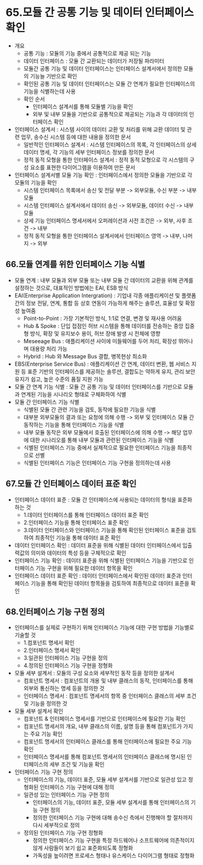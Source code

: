 # 65.모듈 간 공통 기능 및 데이터 인터페이스 확인
- 개요
    - 공통 기능 : 모듈의 기능 중에서 공통적으로 제공 되는 기능
    - 데이터 인터페이스 : 모듈 간 교환되는 데이터가 저장될 파라미터
    - 모듈간 공통 기능 및 데이터 인터페이스는 인터페이스 설계서에서 정의한 모듈의 기능늘 기반으로 확인
    - 확인된 공통 기능 및 데이터 인터페이스는 모듈 간 연계가 필요한 인터페이스의 기능을 식별하는데 사용
    - 확인 순서
        - 인터페이스 설계서를 통해 모듈별 기능을 확인
        - 외부 및 내부 모듈을 기반으로 공통적으로 제공되는 기능과 각 데이터의 인터페이스 확인
- 인터페이스 설계서 : 시스템 사이의 데이터 교환 및 처리를 위해 교환 데이터 및 관련 업무, 송수신 시스템 등에 대한 내용을 정의한 문서
    - 일반적인 인터페이스 설계서 : 시스템 인터페이스의 목록, 각 인터페이스의 상세 데이터 명세, 각 기능의 세부 인터페이스 정보를 정의한 문서
    - 정적 동적 모형을 통한 인터페이스 설계서 : 정적 동적 모형으로 각 시스템의 구성 요소를 표현한 다이어그램을 이용하여 만든 문서
- 인터페이스 설계서별 모듈 기능 확인 : 인터페이스에서 정의한 모듈을 기반으로 각 모듈의 기능을 확인
    - 시스템 인터페이스 목록에서 송신 및 전달 부분 -> 외부모듈, 수신 부분 -> 내부모듈
    - 시스템 인터페이스 설계서에서 데이터 송신 -> 외부모듈, 데이터 수신 -> 내부모듈
    - 상세 기능 인터페이스 명세서에서 오퍼레이션과 사전 조건은 -> 외부, 사후 조건 -> 내부
    - 정적 동적 모형을 통한 인터페이스 설계서에서 인터페이스 영역 -> 내부, 나머지 -> 외부


## 66.모듈 연계를 위한 인터페이스 기능 식별
- 모듈 연계 : 내부 모듈과 외부 모듈 또는 내부 모듈 간 데이터의 교환을 위해 관계를 설정하는 것으로, 대표적인 방법에는 EAI, ESB 방식
- EAI(Enterprise Application Intergration) : 기업내 각종 애플리케이션 및 플랫폼 간의 정보 전달, 연계, 통합 등 상호 연동이 가능하게 해주는 솔루션, 효율성 및 확정성 높여줌
    - Point-to-Point : 가장 기본적인 방식, 1:1로 연결, 변경 및 재사용 어려움
    - Hub & Spoke : 단입 접점인 허브 시스템을 통해 데이터를 전송하는 중앙 집중형 방식, 확장 및 유지보수 용이, 허브 장애 발생 시 전체에 영향
    - Meseeage Bus : 애플리케이션 사이에 미들웨어를 두어 처리, 확장성 뛰어나며 대용량 처리 가능
    - Hybrid : Hub 와 Message Bus 결합, 병목현상 최소화
- EBS(Enterprise Service Bus) : 애플리케이션 간 연계, 데이터 변환, 웹 서비스 지원 등 표준 기반의 인터페이스를 제공하는 솔루션, 결합도는 약하게 유지, 관리 보안 유지가 쉽고, 높은 수준의 품질 지원 가능
- 모듈 간 연계 기능 식별 : 모듈 간 공통 기능 및 데이터 인터페이스를 기반으로 모듈과 연계된 기능을 시나리오 형태로 구체화하여 식별
- 모듈 간 인터페이스 기능 식별 
    - 식별된 모듈 간 관련 기능을 검토, 동작에 필요한 기능을 식별
    - 대부분 외부모듈의 결과 또는 요청에 의해 수행 -> 외부 및 인터페이스 모듈 간 동작하는 기능을 통해 인터페이스 기능을 식별
    - 내부 모듈 동작은 외부 모듈에서 호출된 인터페이스에 의해 수행 -> 해당 업무에 대한 시나리오를 통해 내부 모듈과 관련된 인터페이스 기능을 식별
    - 식별된 인터페이스 기능 중에서 실제적으로 필요한 인터페이스 기능을 최종적으로 선별
    - 식별된 인터페이스 기능은 인터페이스 기능 구현을 정의하는데 사용


## 67.모듈 간 인터페이스 데이터 표준 확인
- 인터페이스 데이터 표준 : 모듈 간 인터페이스에 사용되는 데이터의 형식을 표준화하는 것
    - 1.데이터 인터페이스를 통해 인터페이스 데이터 표준 확인
    - 2.인터페이스 기능을 통해 인터페이스 표준 확인
    - 3.데이터 인터페이스와 인터페이스 기능을 통해 확인된 인터페이스 표준을 검토하여 최종적인 기능을 통해 데이터 표준 확인
- 데이터 인터페이스 확인 : 데이터 표준을 위해 식별된 데이터 인터페이스에서 입출력값의 의미와 데이터의 특성 등을 구체적으로 확인
- 인터페이스 기능 확인 : 데이터 표준을 위해 식별된 인터페이스 기능을 기반으로 인터페이스 기능 구현을 위해 필요한 데이터 항목을 확인
- 인터페이스 데이터 표준 확인 : 데이터 인터페이스에서 확인된 데이터 표준과 인터페이스 기능을 통해 확인된 데이터 항목들을 검토하여 최종적으로 데이터 표준을 확인


## 68.인터페이스 기능 구현 정의
- 인터페이스를 실제로 구현하기 위해 인터페이스 기능에 대한 구현 방법을 기능별로 기술할 것
    - 1.컴포넌트 명세서 확인
    - 2.인터페이스 명세서 확인
    - 3.일관된 인터페이스 기능 구현을 정의
    - 4.정의된 인터페이스 기능 구현을 정형화
- 모듈 세부 설계서 : 모듈의 구성 요소와 세부적인 동작 등을 정의한 설계서
    - 컴포넌트 명세서 : 컴포넌트의 개용 및 내부 클래스의 동작, 인터페이스를 통해 외부와 통신하는 명세 등을 정의한 것
    - 인터페이스 명세서 : 컴포넌트 명세서의 항목 중 인터페이스 클래스의 세부 조건 및 기능을 정의한 것
- 모듈 세부 설계서 확인
    - 컴포넌트 & 인터페이스 명세서를 기반으로 인터페이스에 필요한 기능 확인
    - 컴포넌트 명세서의 개요, 내부 클래스의 이름, 설명 등을 통해 컴포넌트가 가지는 주요 기능 확인
    - 컴포넌트 명세서의 인터페이스 클래스를 통해 인터페이스에 필요한 주요 기능 확인
    - 인터페이스 명세서를 통해 컴포넌트 명세서의 인터페이스 클래스에 명시된 인터페이스의 세부 조건 및 기능을 확인
- 인터페이스 기능 구현 정의
    - 인터페이스의 기능, 데이터 표준, 모듈 세부 설계서를 기반으로 일관성 있고 정형화된 인터페이스 기능 구현에 대해 정의
    - 일관성 있는 인터페이스 기능 구현 정의
        - 인터페이스의 기능, 데이터 표준, 모듈 세부 설계서를 통해 인터페이스의 기능 구현 정의
        - 정의한 인터페이스 기능 구현에 대해 송수신 측에서 진행해야 할 절차까지 다시 세부적으로 정의
    - 정의된 인터페이스 기능 구현 정형화
        - 정의한 인터페이스 기능 구현을 특정 하드웨어나 소프트웨어에 의존적이지 않게 사람들이 보기 쉽고 표준화되도록 정형화
        - 가독성을 높이려면 프로세스 형태나 유스케이스 다이어그램 형태로 정형화